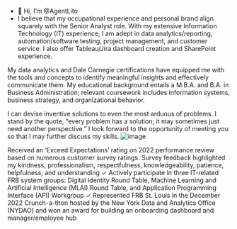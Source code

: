 - 👋 Hi, I’m @AgentLito
- I believe that my occupational experience and personal brand align squarely with the Senior Analyst role. With my extensive Information Technology (IT) experience, I am adept in data analytics/reporting, automation/software testing, project management, and customer service. I also offer Tableau/Jira dashboard creation and SharePoint experience.

My data analytics and Dale Carnegie certifications have equipped me with the tools and concepts to identify meaningful insights and effectively communicate them. My educational background entails a M.B.A. and B.A. in Business Administration; relevant coursework includes information systems, business strategy, and organizational behavior.

I can devise inventive solutions to even the most arduous of problems. I stand by the quote, “every problem has a solution; it may sometimes just need another perspective.” I look forward to the opportunity of meeting you so that I may further discuss my skills.
![image](https://github.com/AgentLito/AgentLito/assets/91812090/60d6181c-9a61-45bb-95ac-fb66c7d8b511)


Received an ‘Exceed Expectations’ rating on 2022 performance review based on numerous customer survey ratings. Survey feedback highlighted my kindness, professionalism, respectfulness, knowledgeability, patience, helpfulness, and understanding
✓ Actively participate in three IT-related FRB system groups: Digital Identity Round Table, Machine Learning and Artificial Intelligence (MLAI) Round Table, and Application Programming Interface (API) Workgroup
✓ Represented FRB St. Louis in the December 2022 Crunch-a-thon hosted by the New York Data and Analytics Office (NYDAO) and won an award for building an onboarding dashboard and manager/employee hub
